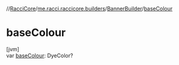 //[RacciCore](../../../index.md)/[me.racci.raccicore.builders](../index.md)/[BannerBuilder](index.md)/[baseColour](base-colour.md)

# baseColour

[jvm]\
var [baseColour](base-colour.md): DyeColor?
